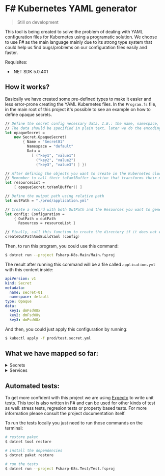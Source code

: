 # F# Kubernetes YAML generator

> Still on development

This tool is being created to solve the problem of dealing with YAML configuration files for Kubernetes using a programatic solution. We choose to use F# as the main language mainly due to its strong type system that could help us find bugs/problems on our configuration files easily and faster.

Requisites:

* .NET SDK 5.0.401

## How it works?

Basically we have created some pre-defined types to make it easier and less error-prone creating the YAML Kubernetes files. In the `Program.fs` file, in the main root of this project it's possible to see an example on how to define opaque secrets.

```fsharp
// Define the secret config necessary data, I.E.: the name, namespace, the labels (Option type) and the data
// The data should be specified in plain text, later we do the encoding to base64 automatically
let opaqueSecret = 
    new Secret.OpaqueSecret(
        { Name = "Secret01"
          Namespace = "default"
          Data = 
            [ ("key1", "value1") 
              ("key2", "value2")
              ("key3", "value3") ] })

// After defining the objects you want to create in the Kubernetes cluster just place them in a list
// Remember to call their toYamlBuffer function that transforms their manifest into a string
let resourceList = 
    [ opaqueSecret.toYamlBuffer() ]

// Define the output path using relative path
let outPath = "./prod/application.yml"

// Create a record with both OutPath and the Resources you want to generate
let config: Configuration = 
    { OutPath = outPath
      Resources = resourceList }

// Finally, call this function to create the directory if it does not exist yet and create the YAML file
createOutPathAndBuildYaml (config)
```

Then, to run this program, you could use this command:

```bash
$ dotnet run --project Fsharp-K8s.Main/Main.fsproj
```

The result after running this command will be a file called `application.yml` with this content inside:

```yaml
apiVersion: v1
kind: Secret
metadata:
  name: secret-01
  namespace: default
type: Opaque
data:
  key1: dmFsdWUx
  key2: dmFsdWUy
  key3: dmFsdWUz
```

And then, you could just apply this configuration by running:

```bash
$ kubectl apply -f prod/test.secret.yml
```

## What we have mapped so far:

<details>
  <summary>Secrets</summary>
  
  - [x] OpaqueSecrets
  - [ ] ServiceAccountToken
  - [ ] DockerCfg
  - [ ] DockerConfigJson
  - [ ] BasicAuthentication
  - [ ] SshAuth
  - [ ] Tls
  - [ ] BootstrapTokenData
</details>

<details>
  <summary>Services</summary>
  
  - [x] ClusterIP
  - [x] NodePort
  - [x] Headless
  - [x] ExternalName
  - [x] LoadBalancer
</details>

## Automated tests:

To get more confident with this project we are using [Expecto](https://github.com/haf/expecto) to write unit tests. This tool is also written in F# and can be used for other kinds of test as well: stress tests, regresion tests or property based tests. For more information please consult the project documentation itself.

To run the tests locally you just need to run those commands on the terminal:

```bash
# restore paket
$ dotnet tool restore

# install the dependencies
$ dotnet paket restore

# run the tests
$ dotnet run --project Fsharp-K8s.Test/Test.fsproj
```